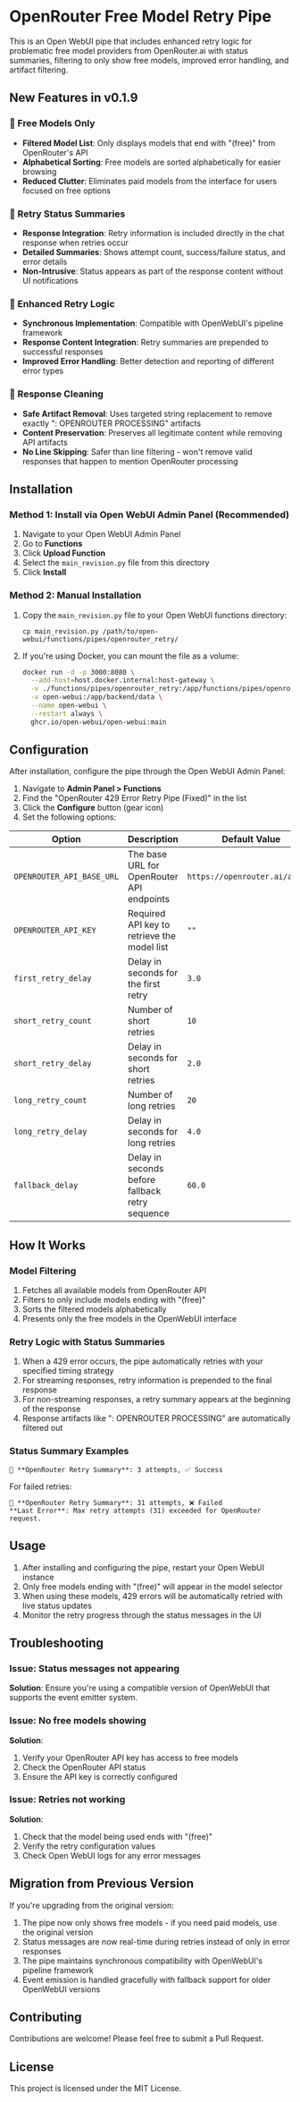 # OpenRouter Free Model Retry Pipe

This is an Open WebUI pipe that includes enhanced retry logic for problematic free model providers from OpenRouter.ai with status summaries, filtering to only show free models, improved error handling, and artifact filtering.

## New Features in v0.1.9

### 🎯 Free Models Only
- **Filtered Model List**: Only displays models that end with "(free)" from OpenRouter's API
- **Alphabetical Sorting**: Free models are sorted alphabetically for easier browsing
- **Reduced Clutter**: Eliminates paid models from the interface for users focused on free options

### 📢 Retry Status Summaries
- **Response Integration**: Retry information is included directly in the chat response when retries occur
- **Detailed Summaries**: Shows attempt count, success/failure status, and error details
- **Non-Intrusive**: Status appears as part of the response content without UI notifications

### 🔧 Enhanced Retry Logic
- **Synchronous Implementation**: Compatible with OpenWebUI's pipeline framework
- **Response Content Integration**: Retry summaries are prepended to successful responses
- **Improved Error Handling**: Better detection and reporting of different error types

### 🧹 Response Cleaning
- **Safe Artifact Removal**: Uses targeted string replacement to remove exactly ": OPENROUTER PROCESSING" artifacts
- **Content Preservation**: Preserves all legitimate content while removing API artifacts
- **No Line Skipping**: Safer than line filtering - won't remove valid responses that happen to mention OpenRouter processing

## Installation

### Method 1: Install via Open WebUI Admin Panel (Recommended)

1. Navigate to your Open WebUI Admin Panel
2. Go to **Functions**
3. Click **Upload Function**
4. Select the `main_revision.py` file from this directory
5. Click **Install**

### Method 2: Manual Installation

1. Copy the `main_revision.py` file to your Open WebUI functions directory:
    ```
    cp main_revision.py /path/to/open-webui/functions/pipes/openrouter_retry/
    ```

2. If you're using Docker, you can mount the file as a volume:
    ```bash
    docker run -d -p 3000:8080 \
      --add-host=host.docker.internal:host-gateway \
      -v ./functions/pipes/openrouter_retry:/app/functions/pipes/openrouter_retry \
      -v open-webui:/app/backend/data \
      --name open-webui \
      --restart always \
      ghcr.io/open-webui/open-webui:main
    ```

## Configuration

After installation, configure the pipe through the Open WebUI Admin Panel:

1. Navigate to **Admin Panel > Functions**
2. Find the "OpenRouter 429 Error Retry Pipe (Fixed)" in the list
3. Click the **Configure** button (gear icon)
4. Set the following options:

| Option | Description | Default Value |
|--------|-------------|---------------|
| `OPENROUTER_API_BASE_URL` | The base URL for OpenRouter API endpoints | `https://openrouter.ai/api/v1` |
| `OPENROUTER_API_KEY` | Required API key to retrieve the model list | `""` |
| `first_retry_delay` | Delay in seconds for the first retry | `3.0` |
| `short_retry_count` | Number of short retries | `10` |
| `short_retry_delay` | Delay in seconds for short retries | `2.0` |
| `long_retry_count` | Number of long retries | `20` |
| `long_retry_delay` | Delay in seconds for long retries | `4.0` |
| `fallback_delay` | Delay in seconds before fallback retry sequence | `60.0` |

## How It Works

### Model Filtering
1. Fetches all available models from OpenRouter API
2. Filters to only include models ending with "(free)"
3. Sorts the filtered models alphabetically
4. Presents only the free models in the OpenWebUI interface

### Retry Logic with Status Summaries
1. When a 429 error occurs, the pipe automatically retries with your specified timing strategy
2. For streaming responses, retry information is prepended to the final response
3. For non-streaming responses, a retry summary appears at the beginning of the response
4. Response artifacts like ": OPENROUTER PROCESSING" are automatically filtered out

### Status Summary Examples
```
🔄 **OpenRouter Retry Summary**: 3 attempts, ✅ Success
```

For failed retries:
```
🔄 **OpenRouter Retry Summary**: 31 attempts, ❌ Failed
**Last Error**: Max retry attempts (31) exceeded for OpenRouter request.
```

## Usage

1. After installing and configuring the pipe, restart your Open WebUI instance
2. Only free models ending with "(free)" will appear in the model selector
3. When using these models, 429 errors will be automatically retried with live status updates
4. Monitor the retry progress through the status messages in the UI

## Troubleshooting

### Issue: Status messages not appearing
**Solution**: Ensure you're using a compatible version of OpenWebUI that supports the event emitter system.

### Issue: No free models showing
**Solution**:
1. Verify your OpenRouter API key has access to free models
2. Check the OpenRouter API status
3. Ensure the API key is correctly configured

### Issue: Retries not working
**Solution**:
1. Check that the model being used ends with "(free)"
2. Verify the retry configuration values
3. Check Open WebUI logs for any error messages

## Migration from Previous Version

If you're upgrading from the original version:

1. The pipe now only shows free models - if you need paid models, use the original version
2. Status messages are now real-time during retries instead of only in error responses
3. The pipe maintains synchronous compatibility with OpenWebUI's pipeline framework
4. Event emission is handled gracefully with fallback support for older OpenWebUI versions

## Contributing

Contributions are welcome! Please feel free to submit a Pull Request.

## License

This project is licensed under the MIT License.
